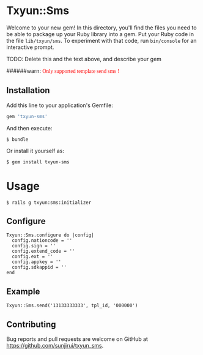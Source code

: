 # Txyun::Sms

Welcome to your new gem! In this directory, you'll find the files you need to be able to package up your Ruby library into a gem. Put your Ruby code in the file `lib/txyun/sms`. To experiment with that code, run `bin/console` for an interactive prompt.

TODO: Delete this and the text above, and describe your gem

######warn:  <font face="黑体" color=red>Only supported template send sms !</font>

## Installation

Add this line to your application's Gemfile:

```ruby
gem 'txyun-sms'
```

And then execute:

    $ bundle

Or install it yourself as:

    $ gem install txyun-sms

# Usage

    $ rails g txyun:sms:initializer

## Configure

    Txyun::Sms.configure do |config|
      config.nationcode = ''
      config.sign = ''
      config.extend_code = ''
      config.ext = ''
      config.appkey = ''
      config.sdkappid = ''
    end

## Example

    Txyun::Sms.send('13133333333', tpl_id, '000000')

## Contributing

Bug reports and pull requests are welcome on GitHub at https://github.com/sunjirui/txyun_sms.
